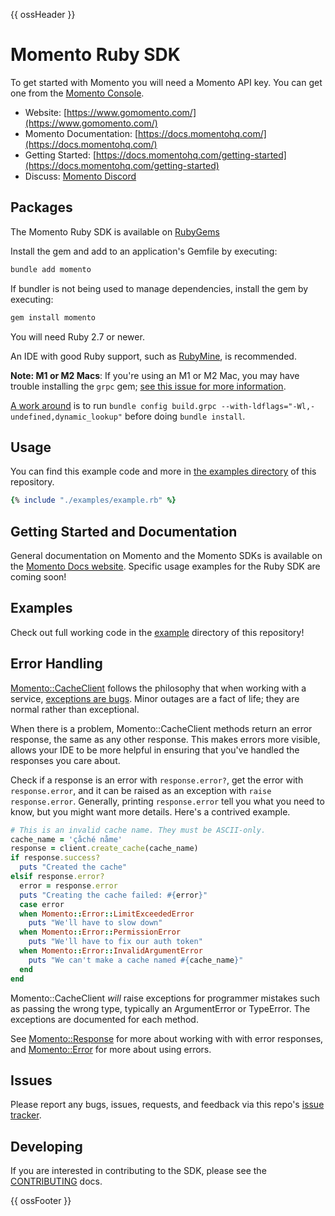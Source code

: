{{ ossHeader }}

# Momento Ruby SDK

To get started with Momento you will need a Momento API key. You can get one from the [Momento Console](https://console.gomomento.com/api-keys).

* Website: [https://www.gomomento.com/](https://www.gomomento.com/)
* Momento Documentation: [https://docs.momentohq.com/](https://docs.momentohq.com/)
* Getting Started: [https://docs.momentohq.com/getting-started](https://docs.momentohq.com/getting-started)
* Discuss: [Momento Discord](https://discord.gg/3HkAKjUZGq)

## Packages

The Momento Ruby SDK is available on [RubyGems](https://rubygems.org/gems/momento) 

Install the gem and add to an application's Gemfile by executing:

```sh
bundle add momento
```

If bundler is not being used to manage dependencies, install the gem by executing:

```sh
gem install momento
```

You will need Ruby 2.7 or newer.

An IDE with good Ruby support, such as [RubyMine](https://www.jetbrains.com/ruby/), is recommended.

**Note: M1 or M2 Macs**: If you're using an M1 or M2 Mac, you may have trouble installing the `grpc` gem; [see this issue for more information](https://github.com/grpc/grpc/issues/31215).

[A work around](https://github.com/grpc/grpc/pull/31151#issuecomment-1310321807) is to run `bundle config build.grpc --with-ldflags="-Wl,-undefined,dynamic_lookup"` before doing `bundle install`.

## Usage

You can find this example code and more in [the examples directory](./examples) of this repository.

```ruby
{% include "./examples/example.rb" %}
```

## Getting Started and Documentation

General documentation on Momento and the Momento SDKs is available on the [Momento Docs website](https://docs.momentohq.com/). Specific usage examples for the Ruby SDK are coming soon!

## Examples

Check out full working code in the [example](./example/) directory of this repository!

## Error Handling

[Momento::CacheClient](https://github.com/momentohq/client-sdk-ruby/blob/main/lib/momento/cache_client.rb) follows the philosophy that when working with a service,
[exceptions are bugs](https://www.gomomento.com/blog/exceptions-are-bugs). Minor outages are a fact of life; they are normal rather than exceptional.

When there is a problem, Momento::CacheClient methods return an error response, the same as any other response. This makes errors more visible, allows your IDE to be more helpful in ensuring that you've handled the responses you care about.

Check if a response is an error with `response.error?`, get the error with `response.error`, and it can be raised as an exception with `raise response.error`. Generally, printing `response.error` tell you what you need to know, but you might want more details. Here's a contrived example.

```ruby
# This is an invalid cache name. They must be ASCII-only.
cache_name = 'çåché nåme'
response = client.create_cache(cache_name)
if response.success?
  puts "Created the cache"
elsif response.error?
  error = response.error
  puts "Creating the cache failed: #{error}"
  case error
  when Momento::Error::LimitExceededError
    puts "We'll have to slow down"
  when Momento::Error::PermissionError
    puts "We'll have to fix our auth token"
  when Momento::Error::InvalidArgumentError
    puts "We can't make a cache named #{cache_name}"
  end
end
```

Momento::CacheClient *will* raise exceptions for programmer mistakes such as passing the wrong type, typically an ArgumentError or TypeError. The exceptions are documented for each method.

See [Momento::Response](https://github.com/momentohq/client-sdk-ruby/blob/main/lib/momento/response.rb) for more about working with with error responses, and [Momento::Error](https://github.com/momentohq/client-sdk-ruby/blob/main/lib/momento/error.rb) for more about using errors.

## Issues

Please report any bugs, issues, requests, and feedback via this repo's [issue tracker](https://github.com/momentohq/client-sdk-ruby/issues).

## Developing

If you are interested in contributing to the SDK, please see the [CONTRIBUTING](./CONTRIBUTING.md) docs.

{{ ossFooter }}
